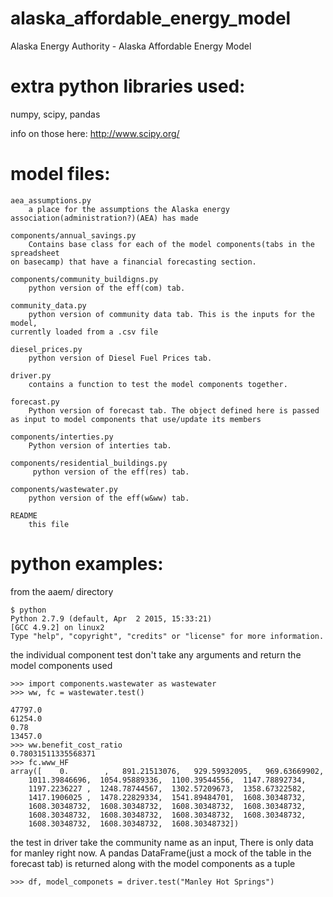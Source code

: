 # alaska_affordable_energy_model
Alaska Energy Authority - Alaska Affordable Energy Model 


# extra python libraries used:
numpy, scipy, pandas

info on those here: http://www.scipy.org/

# model files:
    aea_assumptions.py 
        a place for the assumptions the Alaska energy association(administration?)(AEA) has made
    
    components/annual_savings.py
        Contains base class for each of the model components(tabs in the spreadsheet 
    on basecamp) that have a financial forecasting section. 
    
    components/community_buildigns.py
        python version of the eff(com) tab.
    
    community_data.py 
        python version of community data tab. This is the inputs for the model, 
    currently loaded from a .csv file
    
    diesel_prices.py
        python version of Diesel Fuel Prices tab.
        
    driver.py
        contains a function to test the model components together. 
    
    forecast.py
        Python version of forecast tab. The object defined here is passed
    as input to model components that use/update its members
    
    components/interties.py
        Python version of interties tab.
        
    components/residential_buildings.py
         python version of the eff(res) tab.
         
    components/wastewater.py
        python version of the eff(w&ww) tab.
    
    README 
        this file
    

# python examples:
from the aaem/ directory 

    $ python
    Python 2.7.9 (default, Apr  2 2015, 15:33:21) 
    [GCC 4.9.2] on linux2
    Type "help", "copyright", "credits" or "license" for more information.

the individual component test don't take any arguments and return the model components used
    
    >>> import components.wastewater as wastewater
    >>> ww, fc = wastewater.test()

    47797.0
    61254.0
    0.78
    13457.0
    >>> ww.benefit_cost_ratio 
    0.78031511335568371
    >>> fc.www_HF
    array([    0.        ,   891.21513076,   929.59932095,   969.63669902,
        1011.39846696,  1054.95889336,  1100.39544556,  1147.78892734,
        1197.2236227 ,  1248.78744567,  1302.57209673,  1358.67322582,
        1417.1906025 ,  1478.22829334,  1541.89484701,  1608.30348732,
        1608.30348732,  1608.30348732,  1608.30348732,  1608.30348732,
        1608.30348732,  1608.30348732,  1608.30348732,  1608.30348732,
        1608.30348732,  1608.30348732,  1608.30348732])
        
        

the test in driver take the community name as an input, There is only data for manley right now. A pandas DataFrame(just a mock of the table in the forecast tab) is returned along with the model components as a tuple 
    
    >>> df, model_componets = driver.test("Manley Hot Springs")



